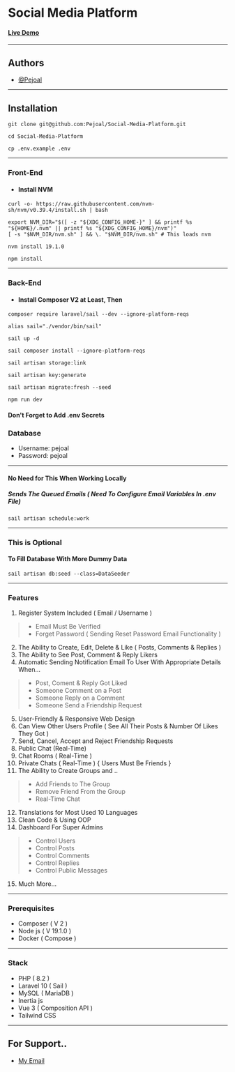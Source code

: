 # Social Media Platform

#### [Live Demo](http://34.125.179.57/)

---

## Authors

- [@Pejoal](https://www.github.com/Pejoal)

---

## Installation

```shell
git clone git@github.com:Pejoal/Social-Media-Platform.git
```

```shell
cd Social-Media-Platform
```

```shell
cp .env.example .env
```

---

### Front-End

- #### Install NVM
```shell
curl -o- https://raw.githubusercontent.com/nvm-sh/nvm/v0.39.4/install.sh | bash
```

```shell
export NVM_DIR="$([ -z "${XDG_CONFIG_HOME-}" ] && printf %s "${HOME}/.nvm" || printf %s "${XDG_CONFIG_HOME}/nvm")"
[ -s "$NVM_DIR/nvm.sh" ] && \. "$NVM_DIR/nvm.sh" # This loads nvm
```

```shell
nvm install 19.1.0
```


```shell
npm install
```

---

### Back-End

- #### Install Composer V2 at Least, Then


```shell
composer require laravel/sail --dev --ignore-platform-reqs
```

```shell
alias sail="./vendor/bin/sail"
```

```shell
sail up -d
```

```shell
sail composer install --ignore-platform-reqs
```


```shell
sail artisan storage:link
```

```shell
sail artisan key:generate
```

```shell
sail artisan migrate:fresh --seed
```

```shell
npm run dev
```

#### Don't Forget to Add .env Secrets

### Database

- Username: pejoal
- Password: pejoal

---

#### No Need for This When Working Locally
##### Sends The Queued Emails ( Need To Configure Email Variables In .env File)

```shell
sail artisan schedule:work
```


---

### This is Optional
#### To Fill Database With More Dummy Data
```shell
sail artisan db:seed --class=DataSeeder
```

---

### Features

1. Register System Included ( Email / Username )
> - Email Must Be Verified
> - Forget Password ( Sending Reset Password Email Functionality )
2. The Ability to Create, Edit, Delete & Like ( Posts, Comments & Replies )
3. The Ability to See Post, Comment & Reply Likers
4. Automatic Sending Notification Email To User With Appropriate Details When...
> - Post, Coment & Reply Got Liked
> - Someone Comment on a Post
> -	Someone Reply on a Comment
> -	Someone Send a Friendship Request
5. User-Friendly & Responsive Web Design
6. Can View Other Users Profile ( See All Their Posts & Number Of Likes They Got )
7. Send, Cancel, Accept and Reject Friendship Requests
8. Public Chat (Real-Time)
9. Chat Rooms ( Real-Time )
10. Private Chats ( Real-Time ) { Users Must Be Friends }
11. The Ability to Create Groups and ..
> - Add Friends to The Group
> - Remove Friend From the Group
> - Real-Time Chat
12. Translations for Most Used 10 Languages
13. Clean Code & Using OOP
14. Dashboard For Super Admins
> -	Control Users
> -	Control Posts
> -	Control Comments
> -	Control Replies
> -	Control Public Messages
15. Much More...

---

### Prerequisites

- Composer ( V 2 )
- Node js ( V 19.1.0 )
- Docker ( Compose )

---

### Stack

- PHP ( 8.2 )
- Laravel 10 ( Sail )
- MySQL ( MariaDB )
- Inertia js
- Vue 3 ( Composition API )
- Tailwind CSS

---

## For Support.. 

- [My Email](pejoal.official@gmail.com)
